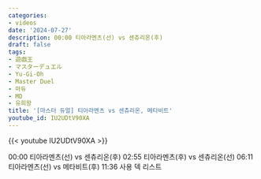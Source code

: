 ```yaml
---
categories:
- videos
date: '2024-07-27'
description: 00:00 티아라멘츠(선) vs 센츄리온(후)
draft: false
tags:
- 遊戯王
- マスターデュエル
- Yu-Gi-Oh
- Master Duel
- 마듀
- MD
- 유희왕
title: '[마스터 듀얼] 티아라멘츠 vs 센츄리온, 메타비트'
youtube_id: IU2UDtV90XA
---
```



{{< youtube IU2UDtV90XA >}}

00:00 티아라멘츠(선) vs 센츄리온(후)
02:55 티아라멘츠(후) vs 센츄리온(선)
06:11 티아라멘츠(선) vs 메타비트(후)
11:36 사용 덱 리스트